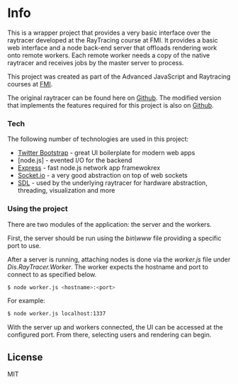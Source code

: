 # Info

This is a wrapper project that provides a very basic interface over the raytracer developed at the RayTracing course at FMI.
It provides a basic web interface and a node back-end server that offloads rendering work onto remote workers.
Each remote worker needs a copy of the native raytracer and receives jobs by the master server to process.

This project was created as part of the Advanced JavaScript and Raytracing courses at [FMI][FMI].

The original raytracer can be found here on [Github][anrieff-repo].
The modified version that implements the features required for this project is also on [Github][lachezar-repo].

### Tech

The following number of technologies are used in this project:

* [Twitter Bootstrap] - great UI boilerplate for modern web apps
* [node.js] - evented I/O for the backend
* [Express] - fast node.js network app framewokrex
* [Socket.io] - a very good abstraction on top of web sockets
* [SDL] - used by the underlying raytracer for hardware abstraction, threading, visualization and more



### Using the project

There are two modules of the application: the server and the workers.


First, the server should be run using the *bin\www* file providing a specific port to use.

After a server is running, attaching nodes is done via the *worker.js* file under *Dis.RayTracer.Worker*. The worker expects the hostname and port to connect to as specified below.

```sh
$ node worker.js <hostname>:<port>
```
For example:
```sh
$ node worker.js localhost:1337
```

With the server up and workers connected, the UI can be accessed at the configured port. From there, selecting users and rendering can begin.

License
----

MIT

[anrieff-repo]: https://github.com/anrieff/trinity
[lachezar-repo]: https://github.com/Tsonov/trinity
[FMI]: http://fmi.uni-sofia.bg/
[Express]: http://expressjs.com/
[Socket.io]: http://socket.io/
[Twitter Bootstrap]: http://getbootstrap.com
[SDL]: https://www.libsdl.org/
